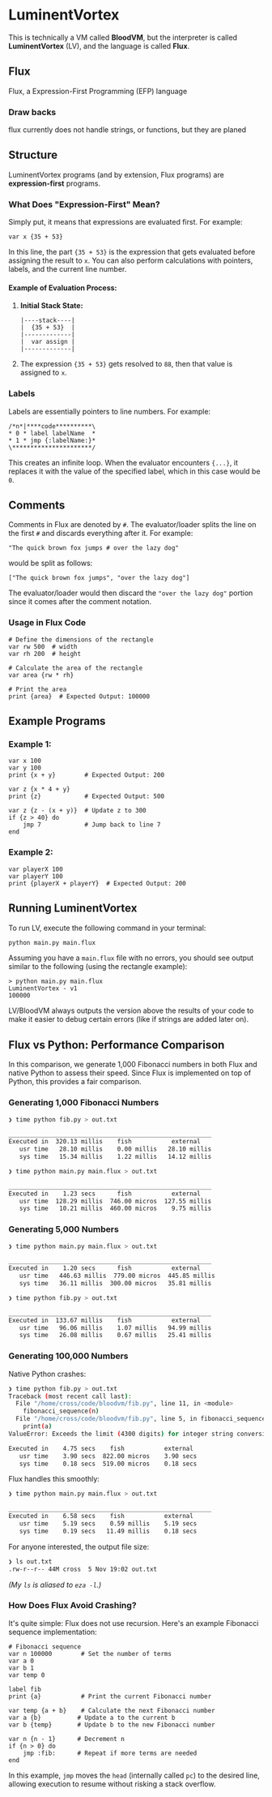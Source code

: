 # **LuminentVortex**

This is technically a VM called **BloodVM**, but the interpreter is called **LuminentVortex** (LV), and the language is called **Flux**.

## Flux
Flux, a Expression-First Programming (EFP) language

### Draw backs
flux currently does not handle strings, or functions, but they are planed


## **Structure**

LuminentVortex programs (and by extension, Flux programs) are **expression-first** programs.

### **What Does "Expression-First" Mean?**

Simply put, it means that expressions are evaluated first. For example:
```flux
var x {35 + 53}
```
In this line, the part `{35 + 53}` is the expression that gets evaluated before assigning the result to `x`. You can also perform calculations with pointers, labels, and the current line number.

#### **Example of Evaluation Process:**
1. **Initial Stack State:**
   ```
   |----stack----|
   |  {35 + 53}  |
   |-------------|
   |  var assign |
   |-------------|
   ```

2. The expression `{35 + 53}` gets resolved to `88`, then that value is assigned to `x`.

### **Labels**

Labels are essentially pointers to line numbers. For example:
```
/*n*|****code**********\
* 0 * label labelName  *
* 1 * jmp {:labelName:}*
\**********************/
```
This creates an infinite loop. When the evaluator encounters `{...}`, it replaces it with the value of the specified label, which in this case would be `0`.

## **Comments**

Comments in Flux are denoted by `#`. The evaluator/loader splits the line on the first `#` and discards everything after it. For example:
```flux
"The quick brown fox jumps # over the lazy dog"
```
would be split as follows:
```
["The quick brown fox jumps", "over the lazy dog"]
```
The evaluator/loader would then discard the `"over the lazy dog"` portion since it comes after the comment notation.

### **Usage in Flux Code**
```flux
# Define the dimensions of the rectangle
var rw 500  # width
var rh 200  # height

# Calculate the area of the rectangle
var area {rw * rh}

# Print the area
print {area}  # Expected Output: 100000
```

## **Example Programs**

### **Example 1:**
```flux
var x 100
var y 100
print {x + y}        # Expected Output: 200

var z {x * 4 + y}
print {z}            # Expected Output: 500

var z {z - (x + y)}  # Update z to 300
if {z > 40} do
    jmp 7            # Jump back to line 7
end
```

### **Example 2:**
```flux
var playerX 100
var playerY 100
print {playerX + playerY}  # Expected Output: 200
```

## **Running LuminentVortex**

To run LV, execute the following command in your terminal:
```sh
python main.py main.flux
```
Assuming you have a `main.flux` file with no errors, you should see output similar to the following (using the rectangle example):
```
> python main.py main.flux 
LuminentVortex - v1
100000
```
LV/BloodVM always outputs the version above the results of your code to make it easier to debug certain errors (like if strings are added later on).

## **Flux vs Python: Performance Comparison**

In this comparison, we generate 1,000 Fibonacci numbers in both Flux and native Python to assess their speed. Since Flux is implemented on top of Python, this provides a fair comparison.

### Generating 1,000 Fibonacci Numbers
```sh
❯ time python fib.py > out.txt

________________________________________________________
Executed in  320.13 millis    fish           external
   usr time   28.10 millis    0.00 millis   28.10 millis
   sys time   15.34 millis    1.22 millis   14.12 millis

❯ time python main.py main.flux > out.txt

________________________________________________________
Executed in    1.23 secs      fish           external
   usr time  128.29 millis  746.00 micros  127.55 millis
   sys time   10.21 millis  460.00 micros    9.75 millis
```

### Generating 5,000 Numbers
```sh
❯ time python main.py main.flux > out.txt

________________________________________________________
Executed in    1.20 secs      fish           external
   usr time   446.63 millis  779.00 micros  445.85 millis
   sys time   36.11 millis  300.00 micros   35.81 millis

❯ time python fib.py > out.txt

________________________________________________________
Executed in  133.67 millis    fish           external
   usr time   96.06 millis    1.07 millis   94.99 millis
   sys time   26.08 millis    0.67 millis   25.41 millis
```

### Generating 100,000 Numbers
Native Python crashes:
```sh
❯ time python fib.py > out.txt
Traceback (most recent call last):
  File "/home/cross/code/bloodvm/fib.py", line 11, in <module>
    fibonacci_sequence(n)
  File "/home/cross/code/bloodvm/fib.py", line 5, in fibonacci_sequence
    print(a)
ValueError: Exceeds the limit (4300 digits) for integer string conversion; use sys.set_int_max_str_digits() to increase the limit.

Executed in    4.75 secs    fish           external
   usr time    3.90 secs  822.00 micros    3.90 secs
   sys time    0.18 secs  519.00 micros    0.18 secs
```

Flux handles this smoothly:
```sh
❯ time python main.py main.flux > out.txt

________________________________________________________
Executed in    6.58 secs    fish           external
   usr time    5.19 secs    0.59 millis    5.19 secs
   sys time    0.19 secs   11.49 millis    0.18 secs
```

For anyone interested, the output file size:
```sh
❯ ls out.txt 
.rw-r--r-- 44M cross  5 Nov 19:02 out.txt
```
*(My `ls` is aliased to `eza -l`.)*

### **How Does Flux Avoid Crashing?**

It's quite simple: Flux does not use recursion. Here's an example Fibonacci sequence implementation:
```flux
# Fibonacci sequence
var n 100000        # Set the number of terms
var a 0
var b 1
var temp 0

label fib
print {a}           # Print the current Fibonacci number

var temp {a + b}    # Calculate the next Fibonacci number
var a {b}          # Update a to the current b
var b {temp}       # Update b to the new Fibonacci number

var n {n - 1}      # Decrement n
if {n > 0} do
    jmp :fib:      # Repeat if more terms are needed
end
```

In this example, `jmp` moves the `head` (internally called `pc`) to the desired line, allowing execution to resume without risking a stack overflow.
